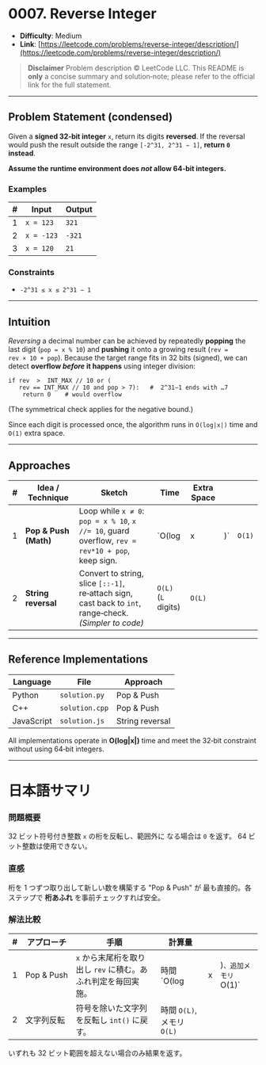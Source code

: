 # 0007. Reverse Integer

* **Difficulty**: Medium
* **Link**: [https://leetcode.com/problems/reverse-integer/description/](https://leetcode.com/problems/reverse-integer/description/)

> **Disclaimer**
> Problem description © LeetCode LLC.
> This README is **only** a concise summary and solution‑note; please refer to the official link for the full statement.

---

## Problem Statement (condensed)

Given a **signed 32‑bit integer** `x`, return its digits **reversed**.
If the reversal would push the result outside the range
`[-2^31, 2^31 − 1]`, **return `0` instead**.

**Assume the runtime environment does *not* allow 64‑bit integers.**

### Examples

|  #  | Input      | Output |
| :-: | ---------- | ------ |
|  1  | `x = 123`  | `321`  |
|  2  | `x = -123` | `-321` |
|  3  | `x = 120`  | `21`   |

### Constraints

* `-2^31 ≤ x ≤ 2^31 − 1`

---

## Intuition

*Reversing* a decimal number can be achieved by repeatedly **popping** the
last digit (`pop = x % 10`) and **pushing** it onto a growing result
(`rev = rev × 10 + pop`).
Because the target range fits in 32 bits (signed), we can detect **overflow
*before* it happens** using integer division:

```
if rev  >  INT_MAX // 10 or (
   rev == INT_MAX // 10 and pop > 7):   #  2^31−1 ends with …7
    return 0    # would overflow
```

(The symmetrical check applies for the negative bound.)

Since each digit is processed once, the algorithm runs in `O(log|x|)` time
and `O(1)` extra space.

---

## Approaches

|  #  | Idea / Technique      | Sketch                                                                                                  | Time                | Extra Space |     |        |
| :-: | --------------------- | ------------------------------------------------------------------------------------------------------- | ------------------- | ----------- | --- | ------ |
|  1  | **Pop & Push (Math)** | Loop while `x ≠ 0`: `pop = x % 10`, `x //= 10`, guard overflow, `rev = rev*10 + pop`, keep sign.        | \`O(log             | x           | )\` | `O(1)` |
|  2  | **String reversal**   | Convert to string, slice `[::-1]`, re‑attach sign, cast back to `int`, range‑check. *(Simpler to code)* | `O(L)` (`L` digits) | `O(L)`      |     |        |

---

## Reference Implementations

| Language   | File           | Approach        |
| ---------- | -------------- | --------------- |
| Python     | `solution.py`  | Pop & Push      |
| C++        | `solution.cpp` | Pop & Push      |
| JavaScript | `solution.js`  | String reversal |

All implementations operate in **O(log|x|)** time and meet the 32‑bit
constraint without using 64‑bit integers.

---

# 日本語サマリ

### 問題概要

32 ビット符号付き整数 `x` の桁を反転し、範囲外に
なる場合は `0` を返す。 64 ビット整数は使用できない。

### 直感

桁を 1 つずつ取り出して新しい数を構築する "Pop & Push" が
最も直接的。各ステップで **桁あふれ** を事前チェックすれば安全。

### 解法比較

|  #  | アプローチ      | 手順                                   | 計算量                   |   |                  |
| :-: | ---------- | ------------------------------------ | --------------------- | - | ---------------- |
|  1  | Pop & Push | `x` から末尾桁を取り出し `rev` に積む。あふれ判定を毎回実施。 | 時間 \`O(log            | x | )`、追加メモリ `O(1)\` |
|  2  | 文字列反転      | 符号を除いた文字列を反転し `int()` に戻す。           | 時間 `O(L)`, メモリ `O(L)` |   |                  |

いずれも 32 ビット範囲を超えない場合のみ結果を返す。
